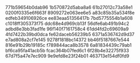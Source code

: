 771b59654b0dab96
1b570872d5aba8a6
61b27012c73a58e1
0200f0335e6f663f
8909272e063ee6e5
a83c85b35a534f8e
edfeb349106926ce
ee83eaa51356417b
7bd5775554b1a608
c1018ff305373f75
ddc68e4d969cb13f
56dfe6ab491b94c2
adbd8e3bb3fad1fe
96f140f7161758c4
61dd4fd2c69609a9
4fd7422b39bd0dca
fe62daceb56239b5
6371a536742d9d37
e7ad808a2cf7e145
9278f1818bc14372
bb46f5187667e544
816e91b29b19185c
f789844aca8b3578
6a81834439c79ab1
bf6ca95fa41acb5b
fcac364b07fed6c1
6f28b4e32275f933
67d7f5a47e7ec909
9e9efd8e23f24b01
463713e154df0fd9
